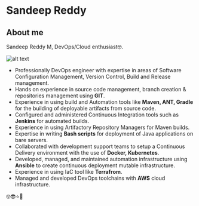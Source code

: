 # Sandeep Reddy

## About me

Sandeep Reddy M, DevOps/Cloud enthusiast🤓.

![alt text](https://github.com/imsandeepreddy/imsandeepreddy.github.io/blob/main/_images/SandeepReddy.png?raw=true)

- Professionally DevOps engineer with expertise in areas of Software Configuration Management, Version Control, Build and Release management.
- Hands on experience in source code management, branch creation & repositories management using **GIT**.
- Experience in using build and Automation tools like **Maven, ANT, Gradle** for the building of deployable artifacts from source code. 
- Configured and administered Continuous Integration tools such as **Jenkins** for automated builds.
- Experience in using Artifactory Repository Managers for Maven builds. 
- Expertise in writing **Bash scripts** for deployment of Java applications on bare servers. 
- Collaborated with development support teams to setup a Continuous Delivery environment with the use of **Docker, Kubernetes**.
- Developed, managed, and maintained automation infrastructure using **Ansible** to create continuous deployment mutable infrastructure.
- Experience in using IaC tool like **Terrafrom**.
- Managed and developed DevOps toolchains with **AWS** cloud infrastructure.

🤓😎⭐🌟
